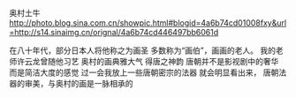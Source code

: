 奥村土牛
http://photo.blog.sina.com.cn/showpic.html#blogid=4a6b74cd01008fxy&url=http://s14.sinaimg.cn/orignal/4a6b74cd446497bb6061d
 
在八十年代，部分日本人将他称之为画圣
多数称为“画伯”，画画的老人。
我的老师许云龙曾随他习艺
奥村的画典雅大气
得唐之神韵
唐朝并不是影视剧中的奢华
而是简洁大度的感觉
过一会我放上一些唐朝密宗的法器
就会明显看出来，
唐朝法器的审美，与奥村的画是一脉相承的
 
 
